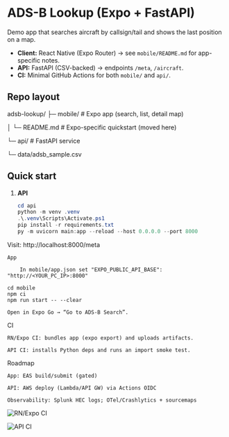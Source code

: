 # ADS-B Lookup (Expo + FastAPI)

Demo app that searches aircraft by callsign/tail and shows the last position on a map.

- **Client:** React Native (Expo Router) → see `mobile/README.md` for app-specific notes.
- **API:** FastAPI (CSV-backed) → endpoints `/meta`, `/aircraft`.
- **CI:** Minimal GitHub Actions for both `mobile/` and `api/`.

## Repo layout

adsb-lookup/
├─ mobile/ # Expo app (search, list, detail map)

│ └─ README.md # Expo-specific quickstart (moved here)

└─ api/ # FastAPI service

└─ data/adsb_sample.csv


## Quick start
1) **API**
   ```powershell
   cd api
   python -m venv .venv
   .\.venv\Scripts\Activate.ps1
   pip install -r requirements.txt
   py -m uvicorn main:app --reload --host 0.0.0.0 --port 8000

Visit: http://localhost:8000/meta

    App

        In mobile/app.json set "EXPO_PUBLIC_API_BASE": "http://<YOUR_PC_IP>:8000"

    cd mobile
    npm ci
    npm run start -- --clear

    Open in Expo Go → “Go to ADS-B Search”.

CI

    RN/Expo CI: bundles app (expo export) and uploads artifacts.

    API CI: installs Python deps and runs an import smoke test.

Roadmap

    App: EAS build/submit (gated)

    API: AWS deploy (Lambda/API GW) via Actions OIDC

    Observability: Splunk HEC logs; OTel/Crashlytics + sourcemaps


![RN/Expo CI](https://github.com/JJarekdev/adsb-lookup/actions/workflows/expo-ci.yml/badge.svg)

![API CI](https://github.com/JJarekdev/adsb-lookup/actions/workflows/api-ci.yml/badge.svg)

